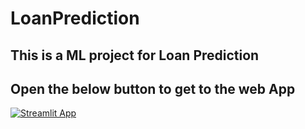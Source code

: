 # LoanPrediction
## This is a ML project for Loan Prediction
## Open the below button to get to the web App
[![Streamlit App](https://static.streamlit.io/badges/streamlit_badge_black_white.svg)](https://share.streamlit.io/BhavyaM-23/LoanPrediction/main/LoanPredictAPP.py)
